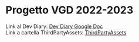 # Progetto VGD 2022-2023
Link al Dev Diary: [Dev Diary Google Doc](https://docs.google.com/document/d/1-c41KjqufVR5MRLIvsJaOHZE7IiMWXGrCf1-pdf31Ic/edit?usp=sharing)<br/>
Link a cartella ThirdPartyAssets: [ThirdPartyAssets](https://unicadrsi-my.sharepoint.com/:f:/r/personal/d_lurani_studenti_unica_it/Documents/ThirdPartyAssets?csf=1&web=1&e=CCmmQs)
